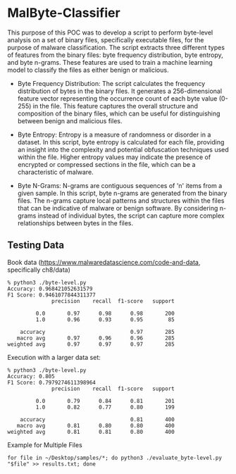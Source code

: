 # MalByte-Classifier

This purpose of this POC was to develop a script to perform byte-level analysis on a set of binary files, 
specifically executable files, for the purpose of malware classification. The script extracts three different 
types of features from the binary files: byte frequency distribution, byte entropy, and byte n-grams. These 
features are used to train a machine learning model to classify the files as either benign or malicious. 
 
* Byte Frequency Distribution: The script calculates the frequency distribution of bytes in the binary files. 
It generates a 256-dimensional feature vector representing the occurrence count of each byte value (0-255) in 
the file. This feature captures the overall structure and composition of the binary files, which can be useful 
for distinguishing between benign and malicious files.
 
* Byte Entropy: Entropy is a measure of randomness or disorder in a dataset. In this script, byte entropy is 
calculated for each file, providing an insight into the complexity and potential obfuscation techniques used 
within the file. Higher entropy values may indicate the presence of encrypted or compressed sections in the file, 
which can be a characteristic of malware.

* Byte N-Grams: N-grams are contiguous sequences of 'n' items from a given sample. In this script, byte n-grams 
are generated from the binary files. The n-grams capture local patterns and structures within the files that can 
be indicative of malware or benign software. By considering n-grams instead of individual bytes, the script can 
capture more complex relationships between bytes in the files.

## Testing Data
Book data (https://www.malwaredatascience.com/code-and-data, specifically ch8/data)
```
% python3 ./byte-level.py 
Accuracy: 0.968421052631579
F1 Score: 0.9461077844311377
              precision    recall  f1-score   support

         0.0       0.97      0.98      0.98       200
         1.0       0.96      0.93      0.95        85

    accuracy                           0.97       285
   macro avg       0.97      0.96      0.96       285
weighted avg       0.97      0.97      0.97       285
```

Execution with a larger data set:
```
% python3 ./byte-level.py 
Accuracy: 0.805
F1 Score: 0.7979274611398964
              precision    recall  f1-score   support

         0.0       0.79      0.84      0.81       201
         1.0       0.82      0.77      0.80       199

    accuracy                           0.81       400
   macro avg       0.81      0.80      0.80       400
weighted avg       0.81      0.81      0.80       400
```

Example for Multiple Files
```
for file in ~/Desktop/samples/*; do python3 ./evaluate_byte-level.py "$file" >> results.txt; done
```